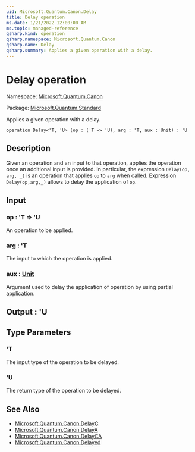 ```yaml
---
uid: Microsoft.Quantum.Canon.Delay
title: Delay operation
ms.date: 1/21/2022 12:00:00 AM
ms.topic: managed-reference
qsharp.kind: operation
qsharp.namespace: Microsoft.Quantum.Canon
qsharp.name: Delay
qsharp.summary: Applies a given operation with a delay.
---
```


# Delay operation

Namespace: [Microsoft.Quantum.Canon](xref:Microsoft.Quantum.Canon)

Package: [Microsoft.Quantum.Standard](https://nuget.org/packages/Microsoft.Quantum.Standard)


Applies a given operation with a delay.

```qsharp
operation Delay<'T, 'U> (op : ('T => 'U), arg : 'T, aux : Unit) : 'U
```


## Description

Given an operation and an input to that operation, appliesthe operation once an additional input is provided.In particular, the expression `Delay(op, arg, _)` is an operation thatapplies `op` to `arg` when called.Expression `Delay(op,arg,_)` allows to delay the application of `op`.

## Input

### op : 'T => 'U 

An operation to be applied.


### arg : 'T

The input to which the operation is applied.


### aux : [Unit](xref:microsoft.quantum.qsharp.valueliterals#unit-literal)

Argument used to delay the application of operation by usingpartial application.



## Output : 'U



## Type Parameters

### 'T

The input type of the operation to be delayed.
### 'U

The return type of the operation to be delayed.

## See Also

- [Microsoft.Quantum.Canon.DelayC](xref:Microsoft.Quantum.Canon.DelayC)
- [Microsoft.Quantum.Canon.DelayA](xref:Microsoft.Quantum.Canon.DelayA)
- [Microsoft.Quantum.Canon.DelayCA](xref:Microsoft.Quantum.Canon.DelayCA)
- [Microsoft.Quantum.Canon.Delayed](xref:Microsoft.Quantum.Canon.Delayed)